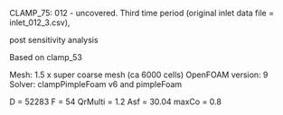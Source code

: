 CLAMP_75: 012 - uncovered. Third time period (original inlet data file = inlet_012_3.csv),

post sensitivity analysis

Based on clamp_53

Mesh: 1.5 x super coarse mesh (ca 6000 cells)
OpenFOAM version: 9
Solver: clampPimpleFoam v6 and pimpleFoam

D = 52283
F = 54
QrMulti = 1.2
Asf = 30.04
maxCo = 0.8
